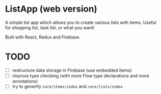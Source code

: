 # ListApp (web version)

A simple list app which allows you to create various lists with items. Useful for shopping list, task list, or what you want!

Built with React, Redux and Firebase.

# TODO

- [ ] restructure data storage in Firebase (use embedded items)
- [ ] improve type checking (with more Flow type declarations and more annotations)
- [ ] try to generify `core/items/index` and `core/lists/index`